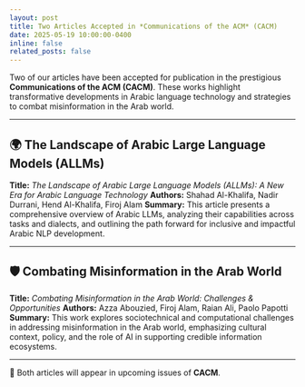 ```yaml
---
layout: post
title: Two Articles Accepted in *Communications of the ACM* (CACM)
date: 2025-05-19 10:00:00-0400
inline: false
related_posts: false
---
```



Two of our articles have been accepted for publication in the prestigious **Communications of the ACM (CACM)**. These works highlight transformative developments in Arabic language technology and strategies to combat misinformation in the Arab world.

---

## 🌍 The Landscape of Arabic Large Language Models (ALLMs)

**Title:** *The Landscape of Arabic Large Language Models (ALLMs): A New Era for Arabic Language Technology*
**Authors:** Shahad Al-Khalifa, Nadir Durrani, Hend Al-Khalifa, Firoj Alam
**Summary:** This article presents a comprehensive overview of Arabic LLMs, analyzing their capabilities across tasks and dialects, and outlining the path forward for inclusive and impactful Arabic NLP development.

---

## 🛡️ Combating Misinformation in the Arab World

**Title:** *Combating Misinformation in the Arab World: Challenges & Opportunities*
**Authors:** Azza Abouzied, Firoj Alam, Raian Ali, Paolo Papotti
**Summary:** This work explores sociotechnical and computational challenges in addressing misinformation in the Arab world, emphasizing cultural context, policy, and the role of AI in supporting credible information ecosystems.

---

📢 Both articles will appear in upcoming issues of **CACM**.
